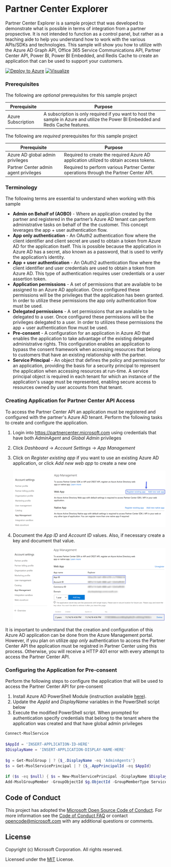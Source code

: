 # Partner Center Explorer
Partner Center Explorer is a sample project that was developed to demonstrate what is possible in terms of integration from a partner propsective. It is not intended to function as a control panel, 
but rather as a teaching aide to help you understand how to work with the various APIs/SDKs and technologies. This sample will show you how to utilize with the Azure AD Graph API, Office 365 Service 
Communications API, Partner Center API, Power BI, Power BI Embedded, and Redis Cache to create an application that can be used to support your customers.  

[![Deploy to Azure](http://azuredeploy.net/deploybutton.png)](https://azuredeploy.net/)
[![Visualize](http://armviz.io/visualizebutton.png)](http://armviz.io/#/?load=https%3A%2F%2Fraw.githubusercontent.com%2FMicrosoft%2FPartner-Center-Explorer%2Fdev%2Fazuredeploy.json)

### Prerequisites 
The following are _optional_ prerequisites for this sample project 

| Prerequisite          | Purpose                                                                                                                             |
|-----------------------|-------------------------------------------------------------------------------------------------------------------------------------|
|  Azure Subscription   | A subscription is only required if you want to host the sample in Azure and utilize the Power BI Embedded and Redis Cache features. |

The following are _required_ prerequisites for this sample project

| Prerequisite                            | Purpose                                                                                                           |
|-----------------------------------------|-------------------------------------------------------------------------------------------------------------------|
|  Azure AD global admin privileges       | Required to create the required Azure AD application utilized to obtain access tokens.                            |
|  Partner Center admin agent privileges  | Required to perform various Partner Center operations through the Partner Center API.                             |

### Terminology
The following terms are essential to understand when working with this sample 

* **Admin on Behalf of (AOBO)** - Where an application created by the partner and registered in the partner’s Azure AD tenant can perform administrative tasks on behalf of the 
the customer. This concept leverages the app + user authentication flow.​
* **App only authentication** - An OAuth2 authentication flow where the client identifier and client secret are used to obtain a token from Azure AD for the application itself.
This is possible because the application in Azure AD has a secret, also known as a password, that is used to verify the application’s identity. ​
* **App + user authentication** - An OAuth2 authentication flow where the client identifier and user credentials are used to obtain a token from Azure AD. This type of 
authentication requires user credentials or a user assertion token. ​
* **Application permissions** - A set of permissions that are available to be assigned to an Azure AD application. Once configured these permissions will be the privileges 
that the application has been granted. In order to utilize these permissions the app only authentication flow must be used.
* **Delegated permissions** - A set permissions that are available to be delegated to a user. Once configured these permissions will be the privileges delegated to a user. In
order to utilizes these permissions the app + user authentication flow must be used.
* **Pre-consent** - A configuration for an application in Azure AD that enables the application to take advantage of the existing delegated administrative rights. This 
configuration enables an application to bypass the consent framework when accessing resources that belong to customers that have an existing relationship with the partner. 
* **Service Principal** - An object that defines the policy and permissions for an application, providing the basis for a security principal to represent the application when 
accessing resources at run-time. A service principal object is required in each tenant for which an instance of the application's usage must be represented, enabling secure 
access to resources owned by user accounts from that tenant.

### Creating Application for Partner Center API Access
To access the Partner Center API an application must be registered and configured with the partner's Azure AD tenant. Perform the following tasks to create and configure the 
application. 

1. Login into https://partnercenter.microsoft.com using credentials that have both _AdminAgent_ and _Global Admin_ privileges
2. Click _Dashboard_ -> _Account Settings_ -> _App Management_ 
3. Click on _Register existing app_ if you want to use an existing Azure AD application, or click _Add new web app_ to create a new one

	![Partner Center - App Management](docs/Images/appmgmt01.png)

4. Document the _App ID_ and _Account ID_ values. Also, if necessary create a key and document that value. 

	![Partner Center - App Management](docs/Images/appmgmt02.png)

It is important to understand that the creation and configuration of this Azure AD application can be done from the Azure Management portal. However, if you plan on utilize 
*app only* authentication to access the Partner Center API the application must be registred in Partner Center using this process. Otherwise, you will receive a HTTP 401 error
with every attempt to access the Partner Center API.

### Configuring the Application for Pre-consent
Perform the following steps to configure the application that will be used to access the Partner Center API for pre-consent 

1. Install Azure AD PowerShell Module (instruction available [here](https://msdn.microsoft.com/en-us/library/azure/jj151815.aspx#bkmk_installmodule)).
2. Update the _AppId_ and _DisplayName_ variables in the PowerShell script below
3. Execute the modified PowerShell script. When prompted for authentication specify credentials that belong to the tenant where the application was created and that have global 
admin privileges  

```powershell
Connect-MsolService

$AppId = 'INSERT-APPLICATION-ID-HERE'
$DisplayName = 'INSERT-APPLICATION-DISPLAY-NAME-HERE'

$g = Get-MsolGroup | ? {$_.DisplayName -eq 'AdminAgents'} 
$s = Get-MsolServicePrincipal | ? {$_.AppPrincipalId -eq $AppId}

if ($s -eq $null) { $s = New-MsolServicePrincipal -DisplayName $DisplayName -AppPrincipalId $AppId }
Add-MsolGroupMember -GroupObjectId $g.ObjectId -GroupMemberType ServicePrincipal -GroupMemberObjectId $s.ObjectId
```

## Code of Conduct 
This project has adopted the [Microsoft Open Source Code of Conduct](https://opensource.microsoft.com/codeofconduct/). For more 
information see the [Code of Conduct FAQ](https://opensource.microsoft.com/codeofconduct/faq/) or contact 
[opencode@microsoft.com](mailto:opencode@microsoft.com) with any additional questions or comments.

## License
Copyright (c) Microsoft Corporation. All rights reserved.

Licensed under the [MIT](LICENSE) License.